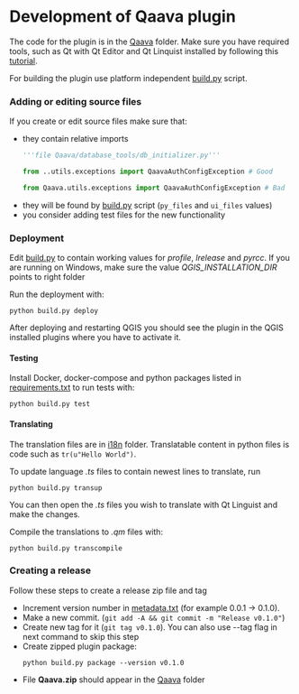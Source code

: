 Development of Qaava plugin
===========================

The code for the plugin is in the [Qaava](../Qaava) folder. Make sure you have required tools, such as
Qt with Qt Editor and Qt Linquist installed by following this 
[tutorial](https://www.qgistutorials.com/en/docs/3/building_a_python_plugin.html#get-the-tools). 

For building the plugin use platform independent [build.py](../Qaava/build.py) script. 

### Adding or editing  source files
If you create or edit source files make sure that:
* they contain relative imports
    ```python
    '''file Qaava/database_tools/db_initializer.py'''
    
    from ..utils.exceptions import QaavaAuthConfigException # Good
    
    from Qaava.utils.exceptions import QaavaAuthConfigException # Bad
    ```
* they will be found by [build.py](../Qaava/build.py) script (`py_files` and `ui_files` values)
* you consider adding test files for the new functionality

### Deployment

Edit [build.py](../Qaava/build.py) to contain working values for *profile*, *lrelease* and *pyrcc*. 
If you are running on Windows, make sure the value *QGIS_INSTALLATION_DIR* points to right folder

Run the deployment with:
```shell script
python build.py deploy
```

After deploying and restarting QGIS you should see the plugin in the QGIS installed plugins
where you have to activate it.

#### Testing
Install Docker, docker-compose and python packages listed in [requirements.txt](requirements.txt) 
to run tests with:

```shell script
python build.py test
```

#### Translating

The translation files are in [i18n](../Qaava/resources/i18n) folder.
Translatable content in python files is code such as `tr(u"Hello World")`. 

To update language *.ts* files to contain newest lines to translate, run
```shell script
python build.py transup
```

You can then open the *.ts* files you wish to translate with Qt Linguist and make the changes.

Compile the translations to *.qm* files with:
```shell script
python build.py transcompile
```

### Creating a release
Follow these steps to create a release zip file and tag
* Increment version number in [metadata.txt](../Qaava/metadata.txt) (for example 0.0.1 -> 0.1.0).
* Make a new commit. (`git add -A && git commit -m "Release v0.1.0"`)
* Create new tag for it (`git tag v0.1.0`). You can also use --tag flag in next command to skip this step
* Create zipped plugin package:
    ```shell script
    python build.py package --version v0.1.0
    ``` 
* File **Qaava.zip** should appear in the [Qaava](../Qaava) folder
